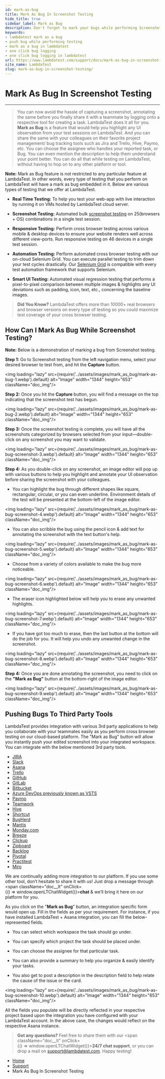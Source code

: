 ```yaml
---
id: mark-as-bug
title: Mark As Bug In Screenshot Testing
hide_title: true
sidebar_label: Mark as Bug
description: Don't forget to mark your bugs while performing Screenshot testing at LambdaTest. Just a single click and you can share bugs to your favourite project management tools such as Asana, Trello, Jira etc.
keywords:
- lambdatest mark as a bug
- push bug while performing testing
- mark as a bug in lambdatest
- one click bug logging
- one click bug logging in lambdatest
url: https://www.lambdatest.com/support/docs/mark-as-bug-in-screenshot-testing/
site_name: LambdaTest
slug: mark-as-bug-in-screenshot-testing/
---
```


<script type="application/ld+json"
      dangerouslySetInnerHTML={{ __html: JSON.stringify({
       "@context": "https://schema.org",
        "@type": "BreadcrumbList",
        "itemListElement": [{
          "@type": "ListItem",
          "position": 1,
          "name": "Home",
          "item": "https://www.lambdatest.com"
        },{
          "@type": "ListItem",
          "position": 2,
          "name": "Support",
          "item": "https://www.lambdatest.com/support/docs/"
        },{
          "@type": "ListItem",
          "position": 3,
          "name": "Mark As Bug In Screenshot Testing",
          "item": "https://www.lambdatest.com/support/docs/mark-as-bug-in-screenshot-testing/"
        }]
      })
    }}
></script>

# Mark As Bug In Screenshot Testing
***
> You can now avoid the hassle of capturing a screenshot, annotating the same before you finally share it with a teammate by logging onto a respective tool for creating a task. LambdaTest does it all for you. **Mark as Bug** is a feature that would help you highlight any UI observation from your test sessions on LambdaTest. And you can share the same with your colleagues on their favorite project management/ bug tracking tools such as Jira and Trello, Hive, Paymo, etc. You can choose the assignee who handles your reported task, or Bug. You can even mention the description to help them understand your point better. You can do all that while testing on LambdaTest, without having to hop on to any other platform or tool.

**Note:** Mark as Bug feature is not restricted to any particular feature at LambdaTest. In other words, every type of testing that you perform on LambdaTest will have a mark as bug embedded in it. Below are various types of testing that we offer at LambdaTest.

- **Real Time Testing:** To help you test your web-app with live interaction by running it on VMs hosted by LambdaTest cloud server.

- **Screenshot Testing:** Automated bulk [screenshot testing](https://www.lambdatest.com/support/docs/automated-screenshot-testing/) on 25(browsers + OS) combinations in a single test session.

- **Responsive Testing:** Perform cross browser testing across various mobile & desktop devices to ensure your website renders well across different view-ports. Run responsive testing on 46 devices in a single test session.

- **Automation Testing:** Perform automated cross browser testing with our on-cloud Selenium Grid. You can execute parallel testing to trim down your test cycles drastically. Our [Selenium Grid](https://www.lambdatest.com/blog/why-selenium-grid-is-ideal-for-automated-browser-testing/) is compatible with every test automation framework that supports Selenium.

- **Smart UI Testing:** Automated visual regression testing that performs a pixel-to-pixel comparison between multiple images & highlights any UI deviations such as padding, icon, text, etc., concerning the baseline images.

> **Did You Know?**
LambdaTest offers more than 10000+ real browsers and browser versions on every type of testing so you could maximize test coverage of your cross browser testing.

## How Can I Mark As Bug While Screenshot Testing?

**Note:** Below is a demonstration of marking a bug from Screenshot testing.

**Step 1:** Go to Screenshot testing from the left navigation menu, select your desired browser to test from, and hit the **Capture** button.

<img loading="lazy" src={require('../assets/images/mark_as_bug/mark-as-bug-1.webp').default} alt="Image" width="1344" height="653" className="doc_img"/>

**Step 2:** Once you hit the **Capture** button, you will find a message on the top indicating that the screenshot test has begun.

<img loading="lazy" src={require('../assets/images/mark_as_bug/mark-as-bug-2.webp').default} alt="Image" width="1344" height="653" className="doc_img"/>

**Step 3:** Once the screenshot testing is complete, you will have all the screenshots categorized by browsers selected from your input—double-click on any screenshot you may want to validate.

<img loading="lazy" src={require('../assets/images/mark_as_bug/mark-as-bug-screenshot-3.webp').default} alt="Image" width="1344" height="653" className="doc_img"/>

**Step 4:** As you double-click on any screenshot, an image editor will pop up with various buttons to help you highlight and annotate your UI observation before sharing the screenshot with your colleagues.

- You can highlight the bug through different shapes like square, rectangular, circular, or you can even underline. Environment details of the test will be presented at the bottom-left of the image editor.


<img loading="lazy" src={require('../assets/images/mark_as_bug/mark-as-bug-screenshot-4.webp').default} alt="Image" width="1344" height="653" className="doc_img"/>

- You can also scribble the bug using the pencil icon & add text for annotating the screenshot with the text button's help.

<img loading="lazy" src={require('../assets/images/mark_as_bug/mark-as-bug-screenshot-5.webp').default} alt="Image" width="1344" height="653" className="doc_img"/>

- Choose from a variety of colors available to make the bug more noticeable.

<img loading="lazy" src={require('../assets/images/mark_as_bug/mark-as-bug-screenshot-6.webp').default} alt="Image" width="1344" height="653" className="doc_img"/>

- The eraser icon highlighted below will help you to erase any unwanted highlights.

<img loading="lazy" src={require('../assets/images/mark_as_bug/mark-as-bug-screenshot-7.webp').default} alt="Image"  width="1344" height="653" className="doc_img"/>

-  If you have got too much to erase, then the last button at the bottom will do the job for you. It will help you undo any unwanted change in the screenshot.

<img loading="lazy" src={require('../assets/images/mark_as_bug/mark-as-bug-screenshot-8.webp').default} alt="Image"  width="1344" height="653" className="doc_img"/>

**Step 4:** Once you are done annotating the screenshot, you need to click on the **"Mark as Bug"** button at the bottom-right of the image editor.

<img loading="lazy" src={require('../assets/images/mark_as_bug/mark-as-bug-screenshot-9.webp').default} alt="Image"  width="1344" height="653" className="doc_img"/>

## Pushing Bugs To Third Party Tools

LambdaTest provides integration with various 3rd party applications to help you collaborate with your teammates easily as you perform cross browser testing on our cloud-based platform. The "Mark as Bug" button will allow you instantly push your edited screenshot into your integrated workspace. You can integrate with the below mentioned 3rd party tools.

- [JIRA](/docs/jira-integration/)
- [Slack](/docs/slack-integration/)
- [Asana](/docs/asana-integration/)
- [Trello](/docs/trello-integration/)
- [GitHub](/docs/github-integration/)
- [GitLab](/docs/gitlab-integration/)
- [Bitbucket](/docs/bitbucket-integration/)
- [Azure DevOps previously known as VSTS](/docs/vsts-integration/)
- [Paymo](/docs/paymo-integration/)
- [Teamwork](/docs/teamwork-integration/)
- [Hive](/docs/hive-integration/)
- [Shortcut](/docs/shortcut-integration/)
- [BugHerd](/docs/bugherd-integration/)
- [Mantis](/docs/mantis-integration/)
- [Monday.com](/docs/monday-com-integration/)
- [Breeze](/docs/breeze-integration-with-lambdatest/)
- [Clickup](/docs/clickup-integration/)
- [Zipboard](/docs/zipboard-integration/)
- [Backlog](/docs/backlog-integration-with-lambdatest/)
- [Pivotal](/docs/pivotal-tracker-integration/)
- [Practitest](/docs/practitest-integration/)
- [Miro](/docs/miro-integration/)

We are continually adding more integration to our platform. If you use some other tool, don’t hesitate to share it with us! Just drop a message through <span className="doc__lt" onClick={() => window.openLTChatWidget()}>**chat**</span> & we’ll bring it here on our platform for you.

As you click on the "**Mark as Bug**" button, an integration specific form would open up. Fill in the fields as per your requirement. For instance, if you have installed LambdaTest + Asana integration, you can fill the below-represented fields.

- You can select which workspace the task should go under.

- You can specify which project the task should be placed under.

- You can choose the assignee for that particular task.

- You can also provide a summary to help you organize & easily identify your tasks.

- You also get to post a description in the description field to help relate the cause of the issue or the card.

<img loading="lazy" src={require('../assets/images/mark_as_bug/mark-as-bug-screenshot-10.webp').default} alt="Image"  width="1344" height="653" className="doc_img"/>

All the fields you populate will be directly reflected in your respective project based upon the integration you have configured with your LambdaTest account. In the above case, the changes would reflect on the respective Asana instance.

>**Got any questions?**
Feel free to share them with our <span className="doc__lt" onClick={() => window.openLTChatWidget()}>**24/7 chat support**</span>, or you can drop a mail on support@lambdatest.com. Happy testing!

<nav aria-label="breadcrumbs">
  <ul className="breadcrumbs">
    <li className="breadcrumbs__item">
      <a className="breadcrumbs__link" target="_self" href="https://www.lambdatest.com">
        Home
      </a>
    </li>
    <li className="breadcrumbs__item">
      <a className="breadcrumbs__link" target="_self" href="https://www.lambdatest.com/support/docs/">
        Support
      </a>
    </li>
    <li className="breadcrumbs__item breadcrumbs__item--active">
      <span className="breadcrumbs__link">
       Mark As Bug In Screenshot Testing
      </span>
    </li>
  </ul>
</nav>